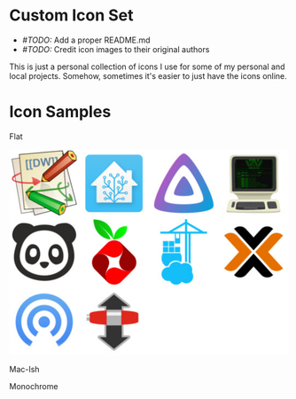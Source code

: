 # Custom Icon Set

  * *#TODO:* Add a proper README.md
  * *#TODO:* Credit icon images to their original authors

This is just a personal collection of icons I use for some of my personal and
local projects. Somehow, sometimes it's easier to just have the icons online.


# Icon Samples

Flat

![Flat Icons](_images_/mosaic-flat.jpg "Flat Icons")


Mac-Ish

Monochrome


